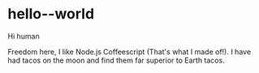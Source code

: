 # hello--world
Hi human

Freedom  here, I like Node.js Coffeescript (That's what I made of!).
I have had tacos on the moon and find them far superior to Earth tacos.

